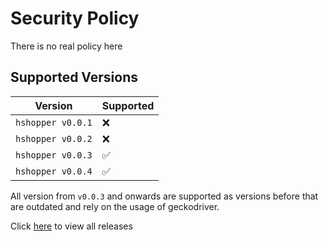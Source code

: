# Security Policy

There is no real policy here

## Supported Versions
| Version | Supported |
| ------- | --------- |
| `hshopper v0.0.1`  | ❌ |
| `hshopper v0.0.2` | ❌ | 
| `hshopper v0.0.3` | ✅ |
| `hshopper v0.0.4` | ✅ |

All version from `v0.0.3` and onwards
are supported as versions before that are outdated and rely on the usage of geckodriver.

Click [here](https://github.com/V-Karch/hshopper/releases) to view all releases  


